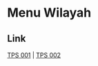 # Menu Wilayah

## Link

[TPS 001](https://github.com/gigit-pemilu/pemilu-2024-75-gorontalo/tree/main/pilpres/hitung-suara/sub/75-gorontalo/sub/05-gorontalo-utara/sub/04-sumalata/sub/2019-puncak-mandiri/sub/001-tps)
 | 
[TPS 002](https://github.com/gigit-pemilu/pemilu-2024-75-gorontalo/tree/main/pilpres/hitung-suara/sub/75-gorontalo/sub/05-gorontalo-utara/sub/04-sumalata/sub/2019-puncak-mandiri/sub/002-tps)

